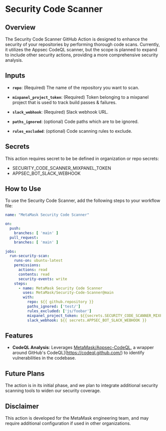 # Security Code Scanner

## Overview

The Security Code Scanner GitHub Action is designed to enhance the security of your repositories by
performing thorough code scans. Currently, it utilizes the Appsec CodeQL scanner,
but the scope is planned to expand to include other security actions,
providing a more comprehensive security analysis.

## Inputs

- **`repo`**: (Required) The name of the repository you want to scan.
- **`mixpanel_project_token`**: (Required) Token belonging to a mixpanel project that is used to track build passes & failures.
- **`slack_webhook`**: (Required) Slack webhook URL.

- **`paths_ignored`**: (optional) Code paths which are to be ignored.
- **`rules_excluded`**: (optional) Code scanning rules to exclude.

## Secrets

This action requires secret to be be defined in organization or repo secrets:

- SECURITY_CODE_SCANNER_MIXPANEL_TOKEN
- APPSEC_BOT_SLACK_WEBHOOK

## How to Use

To use the Security Code Scanner, add the following steps to your workflow file:

```yaml
name: "MetaMask Security Code Scanner"

on:
  push:
    branches: [ 'main' ]
  pull_request:
    branches: [ 'main' ]
  
jobs:
  run-security-scan:
    runs-on: ubuntu-latest
    permissions:
      actions: read
      contents: read
      security-events: write
    steps:   
      - name: MetaMask Security Code Scanner
        uses: MetaMask/Security-Code-Scanner@main
        with:
          repo: ${{ github.repository }}
          paths_ignored: ['test/']
          rules_excluded: ['js/foobar']
          mixpanel_project_token: ${{secrets.SECURITY_CODE_SCANNER_MIXPANEL_TOKEN}}
          slack_webhook: ${{ secrets.APPSEC_BOT_SLACK_WEBHOOK }}
```

## Features

- **CodeQL Analysis**: Leverages [MetaMask/Appsec-CodeQL](https://github.com/MetaMask/codeql-action), a wrapper around GitHub's CodeQL](https://codeql.github.com/) to identify vulnerabilities in the codebase.

## Future Plans

The action is in its initial phase, and we plan to integrate additional security scanning tools to widen our security coverage.

## Disclaimer

This action is developed for the MetaMask engineering team, and may require additional configuration if used in other organizations.
